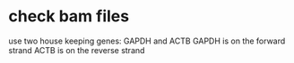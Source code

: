 # check bam files

use two house keeping genes:  GAPDH and ACTB
GAPDH is on the forward strand
ACTB is on the reverse strand
